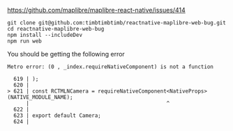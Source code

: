 https://github.com/maplibre/maplibre-react-native/issues/414

```
git clone git@github.com:timbtimbtimb/reactnative-maplibre-web-bug.git
cd reactnative-maplibre-web-bug
npm install --includeDev
npm run web
```

You should be getting the following error
```
Metro error: (0 , _index.requireNativeComponent) is not a function

  619 | );
  620 |
> 621 | const RCTMLNCamera = requireNativeComponent<NativeProps>(NATIVE_MODULE_NAME);
      |                                            ^
  622 |
  623 | export default Camera;
  624 |
```
